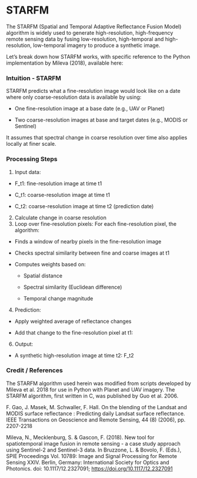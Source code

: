 
# STARFM

The STARFM (Spatial and Temporal Adaptive Reflectance Fusion Model) algorithm is widely used to generate high-resolution, high-frequency remote sensing data by fusing low-resolution, high-temporal and high-resolution, low-temporal imagery to produce a synthetic image.

Let’s break down how STARFM works, with specific reference to the Python implementation by Mileva (2018), available here:

### Intuition - STARFM
STARFM predicts what a fine-resolution image would look like on a date where only coarse-resolution data is available by using:

-  One fine-resolution image at a base date (e.g., UAV or Planet)

-  Two coarse-resolution images at base and target dates (e.g., MODIS or Sentinel)

It assumes that spectral change in coarse resolution over time also applies locally at finer scale.

### Processing Steps
1. Input data:

- F_t1: fine-resolution image at time t1 

- C_t1: coarse-resolution image at time t1 
  
- C_t2: coarse-resolution image at time t2 (prediction date)

2. Calculate change in coarse resolution
3. Loop over fine-resolution pixels: For each fine-resolution pixel, the algorithm:

- Finds a window of nearby pixels in the fine-resolution image

- Checks spectral similarity between fine and coarse images at t1

- Computes weights based on:

  - Spatial distance

  - Spectral similarity (Euclidean difference)

  - Temporal change magnitude

4. Prediction:
- Apply weighted average of reflectance changes

- Add that change to the fine-resolution pixel at t1:
6. Output:
- A synthetic high-resolution image at time t2: F_t2

### Credit / References
The STARFM algorithm used herein was modified from scripts developed by Mileva et al. 2018 for use in Python with Planet and UAV imagery. The STARFM algorithm, first written in C, was published by Guo et al. 2006.

F. Gao, J. Masek, M. Schwaller, F. Hall. On the blending of the Landsat and MODIS surface reflectance : Predicting daily Landsat surface reflectance. IEEE Transactions on Geoscience and Remote Sensing, 44 (8) (2006), pp. 2207-2218

Mileva, N., Mecklenburg, S. & Gascon, F. (2018). New tool for spatiotemporal image fusion in remote sensing - a case study approach using Sentinel-2 and Sentinel-3 data. In Bruzzone, L. & Bovolo, F. (Eds.), SPIE Proceedings Vol. 10789: Image and Signal Processing for Remote Sensing XXIV. Berlin, Germany: International Society for Optics and Photonics. doi: 10.1117/12.2327091; https://doi.org/10.1117/12.2327091
